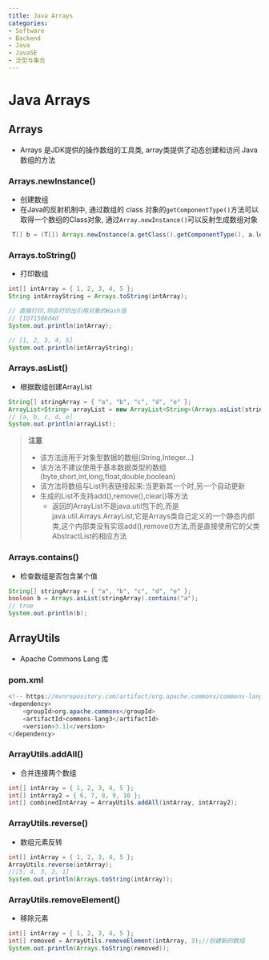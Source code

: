 ```yaml
---
title: Java Arrays
categories:
- Software
- Backend
- Java
- JavaSE
- 泛型与集合
---
```

# Java Arrays

## Arrays

- Arrays 是JDK提供的操作数组的工具类, array类提供了动态创建和访问 Java 数组的方法

### Arrays.newInstance()

- 创建数组
- 在Java的反射机制中, 通过数组的 class 对象的`getComponentType()`方法可以取得一个数组的Class对象,  通过`Array.newInstance()`可以反射生成数组对象

```java
 T[] b = (T[]) Arrays.newInstance(a.getClass().getComponentType(), a.length);
```

### Arrays.toString()

- 打印数组

```java
int[] intArray = { 1, 2, 3, 4, 5 };
String intArrayString = Arrays.toString(intArray);

// 直接打印,则会打印出引用对象的Hash值
// [I@7150bd4d
System.out.println(intArray);

// [1, 2, 3, 4, 5]
System.out.println(intArrayString);
```

### Arrays.asList()

- 根据数组创建ArrayList

```java
String[] stringArray = { "a", "b", "c", "d", "e" };
ArrayList<String> arrayList = new ArrayList<String>(Arrays.asList(stringArray));
// [a, b, c, d, e]
System.out.println(arrayList);
```

> **注意**
>
> - 该方法适用于对象型数据的数组(String,Integer...)
> - 该方法不建议使用于基本数据类型的数组(byte,short,int,long,float,double,boolean)
> - 该方法将数组与List列表链接起来:当更新其一个时,另一个自动更新
> - 生成的List不支持add(),remove(),clear()等方法
>   - 返回的ArrayList不是java.util包下的,而是java.util.Arrays.ArrayList,它是Arrays类自己定义的一个静态内部类,这个内部类没有实现add(),remove()方法,而是直接使用它的父类AbstractList的相应方法
>

### Arrays.contains()

- 检查数组是否包含某个值

```java
String[] stringArray = { "a", "b", "c", "d", "e" };
boolean b = Arrays.asList(stringArray).contains("a");
// true
System.out.println(b);
```

## ArrayUtils

- Apache Commons Lang 库

### pom.xml

```java
<!-- https://mvnrepository.com/artifact/org.apache.commons/commons-lang3 -->
<dependency>
    <groupId>org.apache.commons</groupId>
    <artifactId>commons-lang3</artifactId>
    <version>3.11</version>
</dependency>
```

### ArrayUtils.addAll()

- 合并连接两个数组

```java
int[] intArray = { 1, 2, 3, 4, 5 };
int[] intArray2 = { 6, 7, 8, 9, 10 };
int[] combinedIntArray = ArrayUtils.addAll(intArray, intArray2);
```

### ArrayUtils.reverse()

- 数组元素反转

```java
int[] intArray = { 1, 2, 3, 4, 5 };
ArrayUtils.reverse(intArray);
//[5, 4, 3, 2, 1]
System.out.println(Arrays.toString(intArray));
```

### ArrayUtils.removeElement()

- 移除元素

```java
int[] intArray = { 1, 2, 3, 4, 5 };
int[] removed = ArrayUtils.removeElement(intArray, 3);//创建新的数组
System.out.println(Arrays.toString(removed));
```

